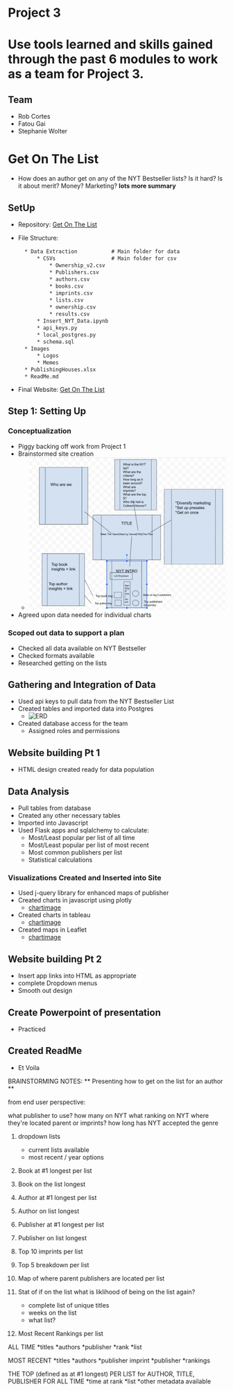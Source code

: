 # Project 3
# Use tools learned and skills gained through the past 6 modules to work as a team for Project 3.

## Team
* Rob Cortes
* Fatou Gai
* Stephanie Wolter

# Get On The List
* How does an author get on any of the NYT Bestseller lists? Is it hard? Is it about merit? Money? Marketing?
**lots more summary**

## SetUp

* Repository: [Get On The List](https://github.com/StephWolter/GetOnTheList.git)

* File Structure:

        * Data Extraction           # Main folder for data
            * CSVs                  # Main folder for csv
                * Ownership_v2.csv  
                * Publishers.csv
                * authors.csv
                * books.csv
                * imprints.csv
                * lists.csv
                * ownership.csv
                * results.csv
            * Insert_NYT_Data.ipynb
            * api_keys.py
            * local_postgres.py
            * schema.sql
        * Images
            * Logos
            * Memes
        * PublishingHouses.xlsx
        * ReadMe.md

* Final Website: [Get On The List]()

## Step 1: Setting Up
### Conceptualization
* Piggy backing off work from Project 1
* Brainstormed site creation
    * ![sketch](https://github.com/StephWolter/GetOnTheList/blob/main/Images/Website_Brainstorm.png)
* Agreed upon data needed for individual charts
### Scoped out data to support a plan
* Checked all data available on NYT Bestseller 
* Checked formats available
* Researched getting on the lists


## Gathering and Integration of Data
* Used api keys to pull data from the NYT Bestseller List
* Created tables and imported data into Postgres
    * ![ERD]()
* Created database access for the team
    * Assigned roles and permissions

## Website building Pt 1
* HTML design created ready for data population


## Data Analysis

* Pull tables from database 
* Created any other necessary tables
* Imported into Javascript
* Used Flask apps and sqlalchemy to calculate:
    * Most/Least popular per list of all time
    * Most/Least popular per list of most recent
    * Most common publishers per list
    * Statistical calculations

### Visualizations Created and Inserted into Site
* Used j-query library for enhanced maps of publisher
* Created charts in javascript using plotly
    * [chartimage]()
* Created charts in tableau
    * [chartimage]()
* Created maps in Leaflet
    * [chartimage]()

## Website building Pt 2
* Insert app links into HTML as appropriate
* complete Dropdown menus 
* Smooth out design

## Create Powerpoint of presentation
* Practiced

## Created ReadMe
* Et Voila














BRAINSTORMING NOTES:
** Presenting how to get on the list for an author **

from end user perspective:

what publisher to use?
  how many on NYT
  what ranking on NYT
  where they're located
    parent or imprints?
how long has NYT accepted the genre



1) dropdown lists   
    * current lists available
    * most recent / year options

2) Book at #1 longest per list
3) Book on the list longest
4) Author at #1 longest per list
5) Author on list longest
6) Publisher at #1 longest per list
7) Publisher on list longest
8) Top 10 imprints per list
9) Top 5 breakdown per list
10) Map of where parent publishers are located per list
11) Stat of if on the list what is liklihood of being on the list again?
    * complete list of unique titles 
    * weeks on the list
    * what list?
12) Most Recent Rankings per list




ALL TIME
*titles
*authors
*publisher
*rank
*list



MOST RECENT
*titles
*authors
*publisher imprint
*publisher
*rankings


THE TOP (defined as at #1 longest) PER LIST for AUTHOR, TITLE, PUBLISHER FOR ALL TIME
*time at rank
*list
*other metadata available



  
